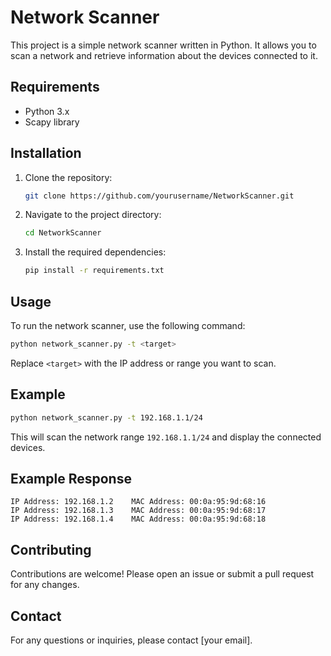 # Network Scanner

This project is a simple network scanner written in Python. It allows you to scan a network and retrieve information about the devices connected to it.

## Requirements

- Python 3.x
- Scapy library

## Installation

1. Clone the repository:
   ```bash
   git clone https://github.com/yourusername/NetworkScanner.git
   ```
2. Navigate to the project directory:
   ```bash
   cd NetworkScanner
   ```
3. Install the required dependencies:
   ```bash
   pip install -r requirements.txt
   ```

## Usage

To run the network scanner, use the following command:

```bash
python network_scanner.py -t <target>
```

Replace `<target>` with the IP address or range you want to scan.

## Example

```bash
python network_scanner.py -t 192.168.1.1/24
```

This will scan the network range `192.168.1.1/24` and display the connected devices.

## Example Response

```
IP Address: 192.168.1.2    MAC Address: 00:0a:95:9d:68:16
IP Address: 192.168.1.3    MAC Address: 00:0a:95:9d:68:17
IP Address: 192.168.1.4    MAC Address: 00:0a:95:9d:68:18
```

## Contributing

Contributions are welcome! Please open an issue or submit a pull request for any changes.

## Contact

For any questions or inquiries, please contact [your email].
